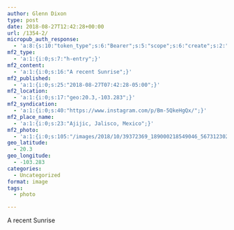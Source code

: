 ```yaml
---
author: Glenn Dixon
type: post
date: 2018-08-27T12:42:28+00:00
url: /1354-2/
micropub_auth_response:
  - 'a:8:{s:10:"token_type";s:6:"Bearer";s:5:"scope";s:6:"create";s:2:"me";s:28:"https://glenn.thedixons.net/";s:9:"issued_by";s:55:"https://glenn.thedixons.net/wp-json/indieauth/1.0/token";s:9:"client_id";s:24:"https://ownyourgram.com/";s:9:"issued_at";i:1540737877;s:4:"user";i:1;s:13:"last_accessed";i:1540750237;}'
mf2_type:
  - 'a:1:{i:0;s:7:"h-entry";}'
mf2_content:
  - 'a:1:{i:0;s:16:"A recent Sunrise";}'
mf2_published:
  - 'a:1:{i:0;s:25:"2018-08-27T07:42:28-05:00";}'
mf2_location:
  - 'a:1:{i:0;s:17:"geo:20.3,-103.283";}'
mf2_syndication:
  - 'a:1:{i:0;s:40:"https://www.instagram.com/p/Bm-5QkeHgQx/";}'
mf2_place_name:
  - 'a:1:{i:0;s:23:"Ajijic, Jalisco, Mexico";}'
mf2_photo:
  - 'a:1:{i:0;s:105:"/images/2018/10/39372369_189000218549046_5673123027412320256_n.jpg";}'
geo_latitude:
  - 20.3
geo_longitude:
  - -103.283
categories:
  - Uncategorized
format: image
tags:
  - photo

---
```

A recent Sunrise